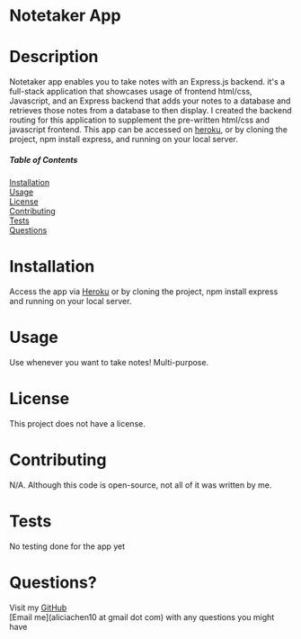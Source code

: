 
# Notetaker App



# Description
Notetaker app enables you to take notes with an Express.js backend. it's a full-stack application that showcases usage of frontend html/css, Javascript, and an Express backend that adds your notes to a database and retrieves those notes from a database to then display. I created the backend routing for this application to supplement the pre-written html/css and javascript frontend. This app can be accessed on [heroku](https://yourlilnotetaker.herokuapp.com/), or by cloning the project, npm install express, and running on your local server.  

##### Table of Contents 
[Installation](#installation)  
[Usage](#usage)  
[License](#license)  
[Contributing](#contributing)  
[Tests](#tests)  
[Questions](#questions)

<a name="installation"></a>
# Installation 
Access the app via [Heroku](https://yourlilnotetaker.herokuapp.com/) or by cloning the project, npm install express and running on your local server.

<a name="usage"></a>
# Usage 
Use whenever you want to take notes! Multi-purpose.

<a name="license"></a>
# License
This project does not have a license.

<a name="contributing"></a>
# Contributing 
N/A. Although this code is open-source, not all of it was written by me.

<a name="tests"></a>
# Tests
No testing done for the app yet

<a name="questions"></a>
# Questions? 
Visit my [GitHub](https://www.github.com/aliciachen10)  
[Email me](aliciachen10 at gmail dot com) with any questions you might have 


    
